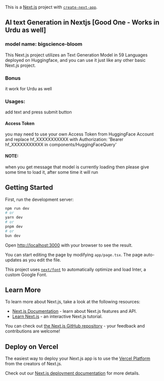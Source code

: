 This is a [Next.js](https://nextjs.org/) project with [`create-next-app`](https://github.com/vercel/next.js/tree/canary/packages/create-next-app).
## AI text Generation in Nextjs [Good One - Works in Urdu as well]
### model name: bigscience-bloom

This Next.js project utilizes an Text Generation Model in 59 Languages deployed on Huggingface, and you can use it just like any other basic Next.js project.


### Bonus

it work for Urdu as well

### Usages:
add text and press submit button

#### Access Token
you may need to use your own Access Token from HuggingFace Account and replace hf_XXXXXXXXXXX with Authorization: 'Bearer hf_XXXXXXXXXXX in components/HuggingFaceQuery'

#### NOTE:
when you get message that model is currently loading then please give some time to load it, after some time it will run  

## Getting Started

First, run the development server:

```bash
npm run dev
# or
yarn dev
# or
pnpm dev
# or
bun dev
```

Open [http://localhost:3000](http://localhost:3000) with your browser to see the result.

You can start editing the page by modifying `app/page.tsx`. The page auto-updates as you edit the file.

This project uses [`next/font`](https://nextjs.org/docs/basic-features/font-optimization) to automatically optimize and load Inter, a custom Google Font.

## Learn More

To learn more about Next.js, take a look at the following resources:

- [Next.js Documentation](https://nextjs.org/docs) - learn about Next.js features and API.
- [Learn Next.js](https://nextjs.org/learn) - an interactive Next.js tutorial.

You can check out [the Next.js GitHub repository](https://github.com/vercel/next.js/) - your feedback and contributions are welcome!

## Deploy on Vercel

The easiest way to deploy your Next.js app is to use the [Vercel Platform](https://vercel.com/new?utm_medium=default-template&filter=next.js&utm_source=create-next-app&utm_campaign=create-next-app-readme) from the creators of Next.js.

Check out our [Next.js deployment documentation](https://nextjs.org/docs/deployment) for more details.
